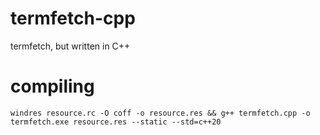 # termfetch-cpp
termfetch, but written in C++

# compiling

```shell
windres resource.rc -O coff -o resource.res && g++ termfetch.cpp -o termfetch.exe resource.res --static --std=c++20
```

